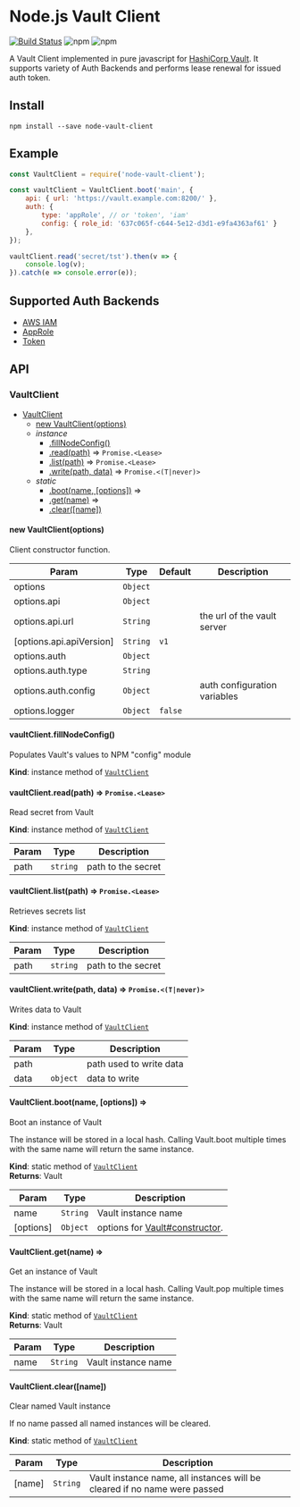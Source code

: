 # Node.js Vault Client

[![Build Status](https://travis-ci.org/namecheap/node-vault-client.svg?branch=master)](https://travis-ci.org/namecheap/node-vault-client)
![npm](https://img.shields.io/npm/v/node-vault-client)
![npm](https://img.shields.io/npm/dm/node-vault-client)


A Vault Client implemented in pure javascript for [HashiCorp Vault](https://github.com/hashicorp/vault).
It supports variety of Auth Backends and performs lease renewal for issued auth token.

## Install
```
npm install --save node-vault-client
```

## Example

```javascript
const VaultClient = require('node-vault-client');

const vaultClient = VaultClient.boot('main', {
    api: { url: 'https://vault.example.com:8200/' },
    auth: { 
        type: 'appRole', // or 'token', 'iam'
        config: { role_id: '637c065f-c644-5e12-d3d1-e9fa4363af61' } 
    },
});

vaultClient.read('secret/tst').then(v => {
    console.log(v);
}).catch(e => console.error(e));
```

## Supported Auth Backends

* [AWS IAM](https://www.vaultproject.io/docs/auth/aws.html#iam-auth-method)
* [AppRole](https://www.vaultproject.io/docs/auth/approle.html)
* [Token](https://www.vaultproject.io/docs/auth/token.html)

## API

<a name="VaultClient"></a>

### VaultClient 

* [VaultClient](#VaultClient)
    * [new VaultClient(options)](#new_VaultClient_new)
    * _instance_
        * [.fillNodeConfig()](#VaultClient+fillNodeConfig)
        * [.read(path)](#VaultClient+read) ⇒ <code>Promise.&lt;Lease&gt;</code>
        * [.list(path)](#VaultClient+list) ⇒ <code>Promise.&lt;Lease&gt;</code>
        * [.write(path, data)](#VaultClient+write) ⇒ <code>Promise.&lt;(T\|never)&gt;</code>
    * _static_
        * [.boot(name, [options])](#VaultClient.boot) ⇒
        * [.get(name)](#VaultClient.get) ⇒
        * [.clear([name])](#VaultClient.clear)

<a name="new_VaultClient_new"></a>

#### new VaultClient(options)
Client constructor function.


| Param | Type | Default | Description |
| --- | --- | --- | --- |
| options | `Object` |  |  |
| options.api | <code>Object</code> |  |  |
| options.api.url | <code>String</code> |  | the url of the vault server |
| [options.api.apiVersion] | <code>String</code> | `v1` |  |
| options.auth | <code>Object</code> |  |  |
| options.auth.type | <code>String</code> |  |  |
| options.auth.config | <code>Object</code> |  | auth configuration variables |
| options.logger | <code>Object</code> | `false` |  | Logger that supports "error", "info", "warn", "trace", "debug" methods. Uses `console` by default. Pass `false` to disable logging. |

#### vaultClient.fillNodeConfig()
Populates Vault's values to NPM "config" module

**Kind**: instance method of [<code>VaultClient</code>](#VaultClient)  
<a name="VaultClient+read"></a>

#### vaultClient.read(path) ⇒ <code>Promise.&lt;Lease&gt;</code>
Read secret from Vault

**Kind**: instance method of [<code>VaultClient</code>](#VaultClient)  

| Param | Type | Description |
| --- | --- | --- |
| path | <code>string</code> | path to the secret |

<a name="VaultClient+list"></a>

#### vaultClient.list(path) ⇒ <code>Promise.&lt;Lease&gt;</code>
Retrieves secrets list

**Kind**: instance method of [<code>VaultClient</code>](#VaultClient)  

| Param | Type | Description |
| --- | --- | --- |
| path | <code>string</code> | path to the secret |

<a name="VaultClient+write"></a>

#### vaultClient.write(path, data) ⇒ <code>Promise.&lt;(T\|never)&gt;</code>
Writes data to Vault

**Kind**: instance method of [<code>VaultClient</code>](#VaultClient)  

| Param | Type | Description |
| --- | --- | --- |
| path |  | path used to write data |
| data | <code>object</code> | data to write |

<a name="VaultClient.boot"></a>

#### VaultClient.boot(name, [options]) ⇒
Boot an instance of Vault

The instance will be stored in a local hash. Calling Vault.boot multiple
times with the same name will return the same instance.

**Kind**: static method of [<code>VaultClient</code>](#VaultClient)  
**Returns**: Vault  

| Param | Type | Description |
| --- | --- | --- |
| name | <code>String</code> | Vault instance name |
| [options] | <code>Object</code> | options for [Vault#constructor](#new_VaultClient_new). |

<a name="VaultClient.get"></a>

#### VaultClient.get(name) ⇒
Get an instance of Vault

The instance will be stored in a local hash. Calling Vault.pop multiple
times with the same name will return the same instance.

**Kind**: static method of [<code>VaultClient</code>](#VaultClient)  
**Returns**: Vault  

| Param | Type | Description |
| --- | --- | --- |
| name | <code>String</code> | Vault instance name |

<a name="VaultClient.clear"></a>

#### VaultClient.clear([name])
Clear named Vault instance

If no name passed all named instances will be cleared.

**Kind**: static method of [<code>VaultClient</code>](#VaultClient)  

| Param | Type | Description |
| --- | --- | --- |
| [name] | <code>String</code> | Vault instance name, all instances will be cleared if no name were passed |

